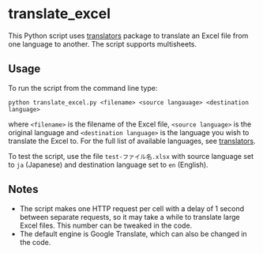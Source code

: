 # translate_excel
This Python script uses [translators](https://pypi.org/project/translators/) package to translate an Excel file from one language to another. The script supports multisheets.

## Usage
To run the script from the command line type:

`python translate_excel.py <filename> <source langauage> <destination language>`

where `<filename>` is the filename of the Excel file, `<source language>` is the original language and `<destination language>` is the language you wish to translate the Excel to. For the full list of available languages, see [translators](https://pypi.org/project/translators/). 

To test the script, use the file `test-ファイル名.xlsx` with source language set to `ja` (Japanese) and destination language set to `en` (English).

## Notes
- The script makes one HTTP request per cell with a delay of 1 second between separate requests, so it may take a while to translate large Excel files. This number can be tweaked in the code.
- The default engine is Google Translate, which can also be changed in the code.


